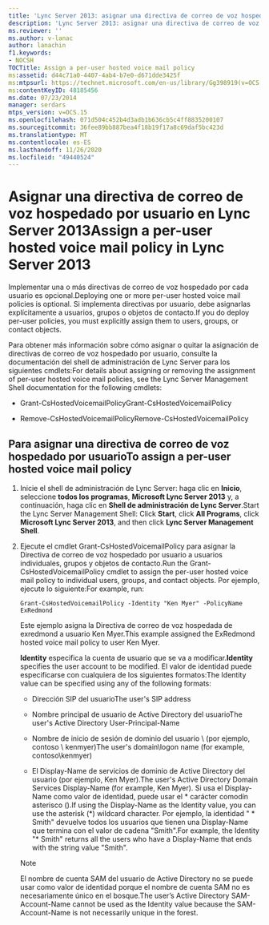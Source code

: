 ```yaml
---
title: 'Lync Server 2013: asignar una directiva de correo de voz hospedado por usuario'
description: 'Lync Server 2013: asignar una directiva de correo de voz hospedado por usuario.'
ms.reviewer: ''
ms.author: v-lanac
author: lanachin
f1.keywords:
- NOCSH
TOCTitle: Assign a per-user hosted voice mail policy
ms:assetid: d44c71a0-4407-4ab4-b7e0-d671dde3425f
ms:mtpsurl: https://technet.microsoft.com/en-us/library/Gg398919(v=OCS.15)
ms:contentKeyID: 48185456
ms.date: 07/23/2014
manager: serdars
mtps_version: v=OCS.15
ms.openlocfilehash: 071d504c452b4d3adb1b636cb5c4ff8835200107
ms.sourcegitcommit: 36fee89bb887bea4f18b19f17a8c69daf5bc423d
ms.translationtype: MT
ms.contentlocale: es-ES
ms.lasthandoff: 11/26/2020
ms.locfileid: "49440524"
---
```

# <a name="assign-a-per-user-hosted-voice-mail-policy-in-lync-server-2013"></a><span data-ttu-id="41a19-103">Asignar una directiva de correo de voz hospedado por usuario en Lync Server 2013</span><span class="sxs-lookup"><span data-stu-id="41a19-103">Assign a per-user hosted voice mail policy in Lync Server 2013</span></span>

 


<span data-ttu-id="41a19-104">Implementar una o más directivas de correo de voz hospedado por cada usuario es opcional.</span><span class="sxs-lookup"><span data-stu-id="41a19-104">Deploying one or more per-user hosted voice mail policies is optional.</span></span> <span data-ttu-id="41a19-105">Si implementa directivas por usuario, debe asignarlas explícitamente a usuarios, grupos o objetos de contacto.</span><span class="sxs-lookup"><span data-stu-id="41a19-105">If you do deploy per-user policies, you must explicitly assign them to users, groups, or contact objects.</span></span>

<span data-ttu-id="41a19-106">Para obtener más información sobre cómo asignar o quitar la asignación de directivas de correo de voz hospedado por usuario, consulte la documentación del shell de administración de Lync Server para los siguientes cmdlets:</span><span class="sxs-lookup"><span data-stu-id="41a19-106">For details about assigning or removing the assignment of per-user hosted voice mail policies, see the Lync Server Management Shell documentation for the following cmdlets:</span></span>

  - <span data-ttu-id="41a19-107">Grant-CsHostedVoicemailPolicy</span><span class="sxs-lookup"><span data-stu-id="41a19-107">Grant-CsHostedVoicemailPolicy</span></span>

  - <span data-ttu-id="41a19-108">Remove-CsHostedVoicemailPolicy</span><span class="sxs-lookup"><span data-stu-id="41a19-108">Remove-CsHostedVoicemailPolicy</span></span>

## <a name="to-assign-a-per-user-hosted-voice-mail-policy"></a><span data-ttu-id="41a19-109">Para asignar una directiva de correo de voz hospedado por usuario</span><span class="sxs-lookup"><span data-stu-id="41a19-109">To assign a per-user hosted voice mail policy</span></span>

1.  <span data-ttu-id="41a19-110">Inicie el shell de administración de Lync Server: haga clic en **Inicio**, seleccione **todos los programas**, **Microsoft Lync Server 2013** y, a continuación, haga clic en **Shell de administración de Lync Server**.</span><span class="sxs-lookup"><span data-stu-id="41a19-110">Start the Lync Server Management Shell: Click **Start**, click **All Programs**, click **Microsoft Lync Server 2013**, and then click **Lync Server Management Shell**.</span></span>

2.  <span data-ttu-id="41a19-111">Ejecute el cmdlet Grant-CsHostedVoicemailPolicy para asignar la Directiva de correo de voz hospedado por usuario a usuarios individuales, grupos y objetos de contacto.</span><span class="sxs-lookup"><span data-stu-id="41a19-111">Run the Grant-CsHostedVoicemailPolicy cmdlet to assign the per-user hosted voice mail policy to individual users, groups, and contact objects.</span></span> <span data-ttu-id="41a19-112">Por ejemplo, ejecute lo siguiente:</span><span class="sxs-lookup"><span data-stu-id="41a19-112">For example, run:</span></span>
    
        Grant-CsHostedVoicemailPolicy -Identity "Ken Myer" -PolicyName ExRedmond
    
    <span data-ttu-id="41a19-113">Este ejemplo asigna la Directiva de correo de voz hospedada de exredmond a usuario Ken Myer.</span><span class="sxs-lookup"><span data-stu-id="41a19-113">This example assigned the ExRedmond hosted voice mail policy to user Ken Myer.</span></span>
    
    <span data-ttu-id="41a19-114">**Identity** especifica la cuenta de usuario que se va a modificar.</span><span class="sxs-lookup"><span data-stu-id="41a19-114">**Identity** specifies the user account to be modified.</span></span> <span data-ttu-id="41a19-115">El valor de identidad puede especificarse con cualquiera de los siguientes formatos:</span><span class="sxs-lookup"><span data-stu-id="41a19-115">The Identity value can be specified using any of the following formats:</span></span>
    
      - <span data-ttu-id="41a19-116">Dirección SIP del usuario</span><span class="sxs-lookup"><span data-stu-id="41a19-116">The user's SIP address</span></span>
    
      - <span data-ttu-id="41a19-117">Nombre principal de usuario de Active Directory del usuario</span><span class="sxs-lookup"><span data-stu-id="41a19-117">The user's Active Directory User-Principal-Name</span></span>
    
      - <span data-ttu-id="41a19-118">Nombre de inicio de sesión de dominio del usuario \\ (por ejemplo, contoso \\ kenmyer)</span><span class="sxs-lookup"><span data-stu-id="41a19-118">The user's domain\\logon name (for example, contoso\\kenmyer)</span></span>
    
      - <span data-ttu-id="41a19-119">El Display-Name de servicios de dominio de Active Directory del usuario (por ejemplo, Ken Myer).</span><span class="sxs-lookup"><span data-stu-id="41a19-119">The user's Active Directory Domain Services Display-Name (for example, Ken Myer).</span></span> <span data-ttu-id="41a19-120">Si usa el Display-Name como valor de identidad, puede usar el \* carácter comodín asterisco ().</span><span class="sxs-lookup"><span data-stu-id="41a19-120">If using the Display-Name as the Identity value, you can use the asterisk (\*) wildcard character.</span></span> <span data-ttu-id="41a19-121">Por ejemplo, la identidad " \* Smith" devuelve todos los usuarios que tienen una Display-Name que termina con el valor de cadena "Smith".</span><span class="sxs-lookup"><span data-stu-id="41a19-121">For example, the Identity "\* Smith" returns all the users who have a Display-Name that ends with the string value "Smith".</span></span>
    

    > [!NOTE]  
    > <span data-ttu-id="41a19-122">El nombre de cuenta SAM del usuario de Active Directory no se puede usar como valor de identidad porque el nombre de cuenta SAM no es necesariamente único en el bosque.</span><span class="sxs-lookup"><span data-stu-id="41a19-122">The user’s Active Directory SAM-Account-Name cannot be used as the Identity value because the SAM-Account-Name is not necessarily unique in the forest.</span></span>


